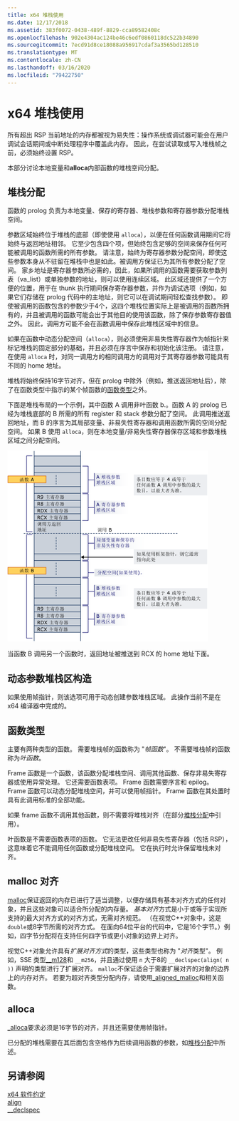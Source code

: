 ```yaml
---
title: x64 堆栈使用
ms.date: 12/17/2018
ms.assetid: 383f0072-0438-489f-8829-cca89582408c
ms.openlocfilehash: 902e4304ac124be46c6edf0860118dc522b34890
ms.sourcegitcommit: 7ecd91d8ce18088a956917cdaf3a3565bd128510
ms.translationtype: MT
ms.contentlocale: zh-CN
ms.lasthandoff: 03/16/2020
ms.locfileid: "79422750"
---
```

# <a name="x64-stack-usage"></a>x64 堆栈使用

所有超出 RSP 当前地址的内存都被视为易失性：操作系统或调试器可能会在用户调试会话期间或中断处理程序中覆盖此内存。 因此，在尝试读取或写入堆栈帧之前，必须始终设置 RSP。

本部分讨论本地变量和**alloca**内部函数的堆栈空间分配。

## <a name="stack-allocation"></a>堆栈分配

函数的 prolog 负责为本地变量、保存的寄存器、堆栈参数和寄存器参数分配堆栈空间。

参数区域始终位于堆栈的底部（即使使用 `alloca`），以便在任何函数调用期间它将始终与返回地址相邻。 它至少包含四个项，但始终包含足够的空间来保存任何可能被调用的函数所需的所有参数。 请注意，始终为寄存器参数分配空间，即使这些参数本身从不驻留在堆栈中也是如此。被调用方保证已为其所有参数分配了空间。 家乡地址是寄存器参数所必需的，因此，如果所调用的函数需要获取参数列表（va_list）或单独参数的地址，则可以使用连续区域。 此区域还提供了一个方便的位置，用于在 thunk 执行期间保存寄存器参数，并作为调试选项（例如，如果它们存储在 prolog 代码中的主地址，则它可以在调试期间轻松查找参数）。 即使被调用的函数包含的参数少于4个，这四个堆栈位置实际上是被调用的函数所拥有的，并且被调用的函数可能会出于其他目的使用该函数，除了保存参数寄存器值之外。  因此，调用方可能不会在函数调用中保存此堆栈区域中的信息。

如果在函数中动态分配空间（`alloca`），则必须使用非易失性寄存器作为帧指针来标记堆栈的固定部分的基础，并且必须在序言中保存和初始化该注册。 请注意，在使用 `alloca` 时，对同一调用方的相同调用方的调用对于其寄存器参数可能具有不同的 home 地址。

堆栈将始终保持16字节对齐，但在 prolog 中除外（例如，推送返回地址后），除了在函数类型中指示的某个帧函数的[函数类型](#function-types)之外。

下面是堆栈布局的一个示例，其中函数 A 调用非叶函数 b.。函数 A 的 prolog 已经为堆栈底部的 B 所需的所有 register 和 stack 参数分配了空间。 此调用推送返回地址，而 B 的序言为其局部变量、非易失性寄存器和调用函数所需的空间分配空间。 如果 B 使用 `alloca`，则在本地变量/非易失性寄存器保存区域和参数堆栈区域之间分配空间。

![AMD 转换示例](../build/media/vcamd_conv_ex_5.png "AMD 转换示例")

当函数 B 调用另一个函数时，返回地址被推送到 RCX 的 home 地址下面。

## <a name="dynamic-parameter-stack-area-construction"></a>动态参数堆栈区构造

如果使用帧指针，则该选项可用于动态创建参数堆栈区域。 此操作当前不是在 x64 编译器中完成的。

## <a name="function-types"></a>函数类型

主要有两种类型的函数。 需要堆栈帧的函数称为 "*帧函数*"。 不需要堆栈帧的函数称为*叶函数*。

Frame 函数是一个函数，该函数分配堆栈空间、调用其他函数、保存非易失寄存器或使用异常处理。 它还需要函数表项。 Frame 函数需要序言和 epilog。 Frame 函数可以动态分配堆栈空间，并可以使用帧指针。 Frame 函数在其处置时具有此调用标准的全部功能。

如果 frame 函数不调用其他函数，则不需要将堆栈对齐（在部分[堆栈分配](#stack-allocation)中引用）。

叶函数是不需要函数表项的函数。 它无法更改任何非易失性寄存器（包括 RSP），这意味着它不能调用任何函数或分配堆栈空间。 它在执行时允许保留堆栈未对齐。

## <a name="malloc-alignment"></a>malloc 对齐

[malloc](../c-runtime-library/reference/malloc.md)保证返回的内存已进行了适当调整，以便存储具有基本对齐方式的任何对象，并且这些对象可以适合所分配的内存量。 *基本对齐*方式是小于或等于实现所支持的最大对齐方式的对齐方式，无需对齐规范。 （在视觉C++对象中，这是 `double`或8字节所需的对齐方式。 在面向64位平台的代码中，它是16个字节。）例如，四字节分配将在支持任何四字节或更小对象的边界上对齐。

视觉C++对象允许具有*扩展对齐方式*的类型，这些类型也称为 "*对齐*类型"。 例如，SSE 类型[__m128](../cpp/m128.md)和 `__m256`，并且通过使用 `n` 大于8的 `__declspec(align( n ))` 声明的类型进行了扩展对齐。 `malloc`不保证适合于需要扩展对齐的对象的边界上的内存对齐。 若要为超对齐类型分配内存，请使用[_aligned_malloc](../c-runtime-library/reference/aligned-malloc.md)和相关函数。

## <a name="alloca"></a>alloca

[_alloca](../c-runtime-library/reference/alloca.md)要求必须是16字节的对齐，并且还需要使用帧指针。

已分配的堆栈需要在其后面包含空格作为后续调用函数的参数，如[堆栈分配](#stack-allocation)中所述。

## <a name="see-also"></a>另请参阅

[x64 软件约定](../build/x64-software-conventions.md)<br/>
[align](../cpp/align-cpp.md)<br/>
[__declspec](../cpp/declspec.md)
